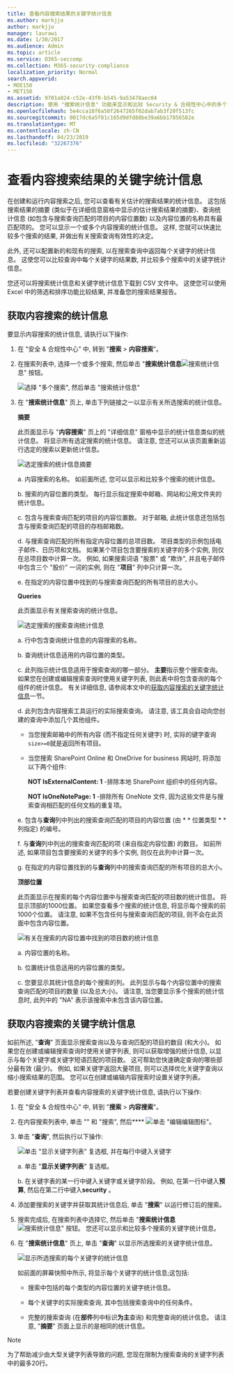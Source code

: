 ```yaml
---
title: 查看内容搜索结果的关键字统计信息
ms.author: markjjo
author: markjjo
manager: laurawi
ms.date: 1/30/2017
ms.audience: Admin
ms.topic: article
ms.service: O365-seccomp
ms.collection: M365-security-compliance
localization_priority: Normal
search.appverid:
- MOE150
- MET150
ms.assetid: 9701a024-c52e-43f0-b545-9a53478aec04
description: 使用 "搜索统计信息" 功能来显示和比较 Security & 合规性中心中的多个内容搜索的统计信息。 您还可以在创建或编辑搜索查询时配置关键字列表, 以获取增强的统计信息, 以显示与每个关键字或关键字短语匹配的项目数。
ms.openlocfilehash: 5e4cca18f6a50f2647265f02dab7ab3f20f513fc
ms.sourcegitcommit: 0017dc6a5f81c165d9dfd88be39a6bb17856582e
ms.translationtype: MT
ms.contentlocale: zh-CN
ms.lasthandoff: 04/23/2019
ms.locfileid: "32267376"
---
```

# <a name="view-keyword-statistics-for-content-search-results"></a>查看内容搜索结果的关键字统计信息

在创建和运行内容搜索之后, 您可以查看有关估计的搜索结果的统计信息。 这包括搜索结果的摘要 (类似于在详细信息窗格中显示的估计搜索结果的摘要)、查询统计信息 (如包含与搜索查询匹配的项目的内容位置数) 以及内容位置的名称具有最匹配项的。 您可以显示一个或多个内容搜索的统计信息。 这样, 您就可以快速比较多个搜索的结果, 并做出有关搜索查询有效性的决定。
  
此外, 还可以配置新的和现有的搜索, 以在搜索查询中返回每个关键字的统计信息。 这使您可以比较查询中每个关键字的结果数, 并比较多个搜索中的关键字统计信息。
  
您还可以将搜索统计信息和关键字统计信息下载到 CSV 文件中。 这使您可以使用 Excel 中的筛选和排序功能比较结果, 并准备您的搜索结果报告。
  
## <a name="get-statistics-for-content-searches"></a>获取内容搜索的统计信息

要显示内容搜索的统计信息, 请执行以下操作:
  
1. 在 "安全 & 合规性中心" 中, 转到 "**搜索** \> **内容搜索**"。
    
2. 在搜索列表中, 选择一个或多个搜索, 然后单击 "**搜索统计信息**![搜索统计](media/9bf56d43-25bf-4f53-a4be-f4d55102310c.png)信息" 按钮。
    
    ![选择 "多个搜索", 然后单击 "搜索统计信息"](media/1195c6c3-2e00-469d-8c29-85c1c7ebe6c7.png)
  
3. 在 "**搜索统计信息**" 页上, 单击下列链接之一以显示有关所选搜索的统计信息。 
    
    **摘要**
    
    此页面显示与 "**内容搜索**" 页上的 "详细信息" 窗格中显示的统计信息类似的统计信息。 将显示所有选定搜索的统计信息。 请注意, 您还可以从该页面重新运行选定的搜索以更新统计信息。 
    
    ![选定搜索的统计信息摘要](media/abb663eb-b3d6-4f4c-a99f-55d20b0848af.png)
  
    a.  内容搜索的名称。 如前面所述, 您可以显示和比较多个搜索的统计信息。
    
    b. 搜索的内容位置的类型。 每行显示指定搜索中邮箱、网站和公用文件夹的统计信息。
    
    c. 包含与搜索查询匹配的项目的内容位置数。 对于邮箱, 此统计信息还包括包含与搜索查询匹配的项目的存档邮箱数。
    
    d. 与搜索查询匹配的所有指定内容位置的总项目数。 项目类型的示例包括电子邮件、日历项和文档。 如果某个项目包含要搜索的关键字的多个实例, 则仅在总项目数中计算一次。 例如, 如果搜索词语 "股票" 或 "欺诈", 并且电子邮件中包含三个 "股价" 一词的实例, 则在 "**项目**" 列中只计算一次。 
    
    e. 在指定的内容位置中找到的与搜索查询匹配的所有项目的总大小。 
    
    **Queries**
    
    此页面显示有关搜索查询的统计信息。
    
    ![选定搜索的搜索查询统计信息](media/dc817526-dfb9-43d3-a14c-4c58077eb7bb.png)
  
    a. 行中包含查询统计信息的内容搜索的名称。
    
    b. 查询统计信息适用的内容位置的类型。
    
    c. 此列指示统计信息适用于搜索查询的哪一部分。 **主要**指示整个搜索查询。 如果您在创建或编辑搜索查询时使用关键字列表, 则此表中将包含查询的每个组件的统计信息。 有关详细信息, 请参阅本文中的[获取内容搜索的关键字统计信息](#get-keyword-statistics-for-content-searches)一节。 
    
    d. 此列包含内容搜索工具运行的实际搜索查询。 请注意, 该工具会自动向您创建的查询中添加几个其他组件。 

    - 当您搜索邮箱中的所有内容 (而不指定任何关键字) 时, 实际的键字查询`size>=0`就是返回所有项目。 
    
     - 当您搜索 SharePoint Online 和 OneDrive for business 网站时, 将添加以下两个组件:
    
          **NOT IsExternalContent: 1** -排除本地 SharePoint 组织中的任何内容。 
    
          **NOT IsOneNotePage: 1** -排除所有 OneNote 文件, 因为这些文件是与搜索查询相匹配的任何文档的重复项。 

    
    e. 包含与**查询**列中列出的搜索查询匹配的项目的内容位置 (由 * * 位置类型 * * 列指定) 的编号。 
    
    f. 与**查询**列中列出的搜索查询匹配的项 (来自指定内容位置) 的数目。 如前所述, 如果项目包含要搜索的关键字的多个实例, 则仅在此列中计算一次。 
    
    g. 在指定的内容位置找到的与**查询**列中的搜索查询匹配的所有项目的总大小。 
    
    **顶部位置**
    
    此页面显示在搜索的每个内容位置中与搜索查询匹配的项目数的统计信息。 将显示顶部的1000位置。 如果您查看多个搜索的统计信息, 将显示每个搜索的前1000个位置。 请注意, 如果不包含任何与搜索查询匹配的项目, 则不会在此页面中包含内容位置。
    
    ![有关在搜索的内容位置中找到的项目数的统计信息](media/35a820b0-85d9-45d1-9a0c-c74bec803e67.png)
  
    a. 内容位置的名称。
    
    b. 位置统计信息适用的内容位置的类型。
    
    c. 您要显示其统计信息的每个搜索的列。 此列显示与每个内容位置中的搜索查询匹配的项目的数量 (以及总大小)。 请注意, 当您要显示多个搜索的统计信息时, 此列中的 "NA" 表示该搜索中未包含该内容位置。 

## <a name="get-keyword-statistics-for-content-searches"></a>获取内容搜索的关键字统计信息

如前所述, "**查询**" 页面显示搜索查询以及与查询匹配的项目的数目 (和大小)。 如果您在创建或编辑搜索查询时使用关键字列表, 则可以获取增强的统计信息, 以显示与每个关键字或关键字短语匹配的项目数。 这可帮助您快速确定查询的哪些部分最有效 (最少)。 例如, 如果关键字返回大量项目, 则可以选择优化关键字查询以缩小搜索结果的范围。 您可以在创建或编辑内容搜索时设置关键字列表。 


若要创建关键字列表并查看内容搜索的关键字统计信息, 请执行以下操作:
  
1. 在 "安全 & 合规性中心" 中, 转到 "**搜索** \> **内容搜索**"。
    
2. 在内容搜索列表中, 单击 "" 和 "搜索", 然后**** ![单击 "编辑](media/ebd260e4-3556-4fb0-b0bb-cc489773042c.gif)编辑图标"。
    
3. 单击 "**查询**", 然后执行以下操作: 
    
    ![单击 "显示关键字列表" 复选框, 并在每行中键入关键字](media/73ef46dd-3d5c-415d-b5e7-c3559caaafe2.png)
  
    a. 单击 "**显示关键字列表**" 复选框。 
    
    b. 在关键字表的某一行中键入关键字或关键字阶段。 例如, 在第一行中键入**预算**, 然后在第二行中键入**security** 。 
    
4. 添加要搜索的关键字并获取其统计信息后, 单击 "**搜索**" 以运行修订后的搜索。 
    
5. 搜索完成后, 在搜索列表中选择它, 然后单击 "**搜索统计信息** ![搜索统计信息" 按钮](media/9bf56d43-25bf-4f53-a4be-f4d55102310c.png)。 您还可以显示和比较多个搜索的关键字统计信息。
    
6. 在 "**搜索统计信息**" 页上, 单击 "**查询**" 以显示所选搜索的关键字统计信息。 
    
    ![显示所选搜索的每个关键字的统计信息](media/e7910fa9-af93-4df9-92d0-e1e3e089e14f.png)
  
    如前面的屏幕快照中所示, 将显示每个关键字的统计信息;这包括: 
    
    - 搜索中包括的每个类型的内容位置的关键字统计信息。
    
    - 每个关键字的实际搜索查询, 其中包括搜索查询中的任何条件。 
    
    - 完整的搜索查询 (在**部件**列中标识**为主**查询) 和完整查询的统计信息。 请注意, "**摘要**" 页面上显示的是相同的统计信息。 

> [!NOTE]
> 为了帮助减少由大型关键字列表导致的问题, 您现在限制为搜索查询的关键字列表中的最多20行。
